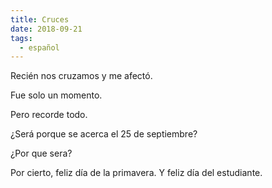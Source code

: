 ```yaml
---
title: Cruces
date: 2018-09-21
tags:
  - español
---
```

Recién nos cruzamos y me afectó.

Fue solo un momento.

Pero recorde todo.

¿Será porque se acerca el 25 de septiembre?

¿Por que sera?

Por cierto, feliz día de la primavera. Y feliz día del estudiante.
